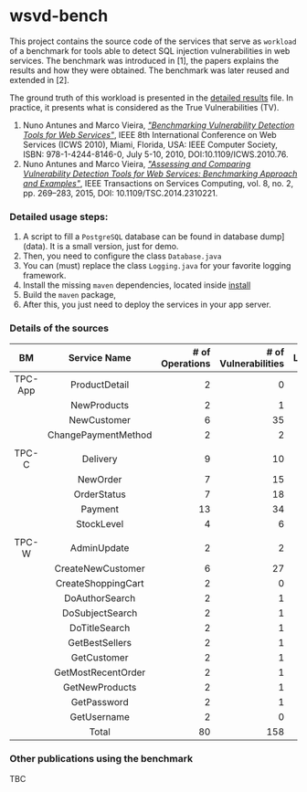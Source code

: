 # wsvd-bench

This project contains the source code of the services that serve as `workload` of a benchmark for tools able to detect SQL injection vulnerabilities in web services.
The benchmark was introduced in [1], the papers explains the results and how they were obtained. The benchmark was later reused and extended in [2].

The ground truth of this workload is presented in the [detailed results](data/wsvd-bench-results-webservices-sqlinjection.xlsx) file.
In practice, it presents what is considered as the True Vulnerabilities (TV).

1. Nuno Antunes and Marco Vieira, *["Benchmarking Vulnerability Detection Tools for Web Services"](http://ieeexplore.ieee.org/document/5552783/)*, IEEE 8th International Conference on Web Services (ICWS 2010), Miami, Florida, USA: IEEE Computer Society, ISBN: 978-1-4244-8146-0, July 5-10, 2010, DOI:10.1109/ICWS.2010.76.  
2. Nuno Antunes and Marco Vieira, *["Assessing and Comparing Vulnerability Detection Tools for Web Services: Benchmarking Approach and Examples"](http://ieeexplore.ieee.org/document/6763052/)*, IEEE Transactions on Services Computing, vol. 8, no. 2, pp. 269–283, 2015, DOI: 10.1109/TSC.2014.2310221. 



###  Detailed usage steps:

1. A script to fill a `PostgreSQL` database can be found in database dump](data). It is a small version, just for demo.
2. Then, you need to configure the class `Database.java`
3. You can (must) replace the class `Logging.java` for your favorite logging framework.
4. Install the missing `maven` dependencies, located inside [install](install)
5. Build the `maven` package, 
6. After this, you just need to deploy the services in your app server.



###  Details of the sources


|    BM   |     Service Name    | # of Operations  | # of Vulnerabilities  | LoC/Op | Avg.C. Complexity |
|:-------:|:-------------------:|------:|--------:|-------:|-------:|
| TPC-App |    ProductDetail    |     2 |       0 |    242 |      5 |
|         |     NewProducts     |     2 |       1 |    206 |    4.5 |
|         |     NewCustomer     |     6 |      35 |   1230 |    5.6 |
|         | ChangePaymentMethod |     2 |       2 |    198 |      5 |
|                                                                   |
|  TPC-C  |       Delivery      |     9 |      10 |   2043 |     21 |
|         |       NewOrder      |     7 |      15 |   2317 |     33 |
|         |     OrderStatus     |     7 |      18 |   1463 |     13 |
|         |       Payment       |    13 |      34 |   4251 |     25 |
|         |      StockLevel     |     4 |       6 |    320 |      4 |
|                                                                   |
|  TPC-W  |     AdminUpdate     |     2 |       2 |    162 |      5 |
|         |  CreateNewCustomer  |     6 |      27 |    978 |      3 |
|         |  CreateShoppingCart |     2 |       0 |    414 |   2.67 |
|         |    DoAuthorSearch   |     2 |       1 |     88 |      3 |
|         |   DoSubjectSearch   |     2 |       1 |     90 |      3 |
|         |    DoTitleSearch    |     2 |       1 |     90 |      3 |
|         |    GetBestSellers   |     2 |       1 |    124 |      3 |
|         |     GetCustomer     |     2 |       1 |     92 |      4 |
|         |  GetMostRecentOrder |     2 |       1 |    258 |      6 |
|         |    GetNewProducts   |     2 |       1 |    100 |      3 |
|         |     GetPassword     |     2 |       1 |     80 |      2 |
|         |     GetUsername     |     2 |       0 |     80 |      2 |
|         |        Total        |    80 |     158 |  14826 |      - |





###  Other publications using the benchmark

TBC





